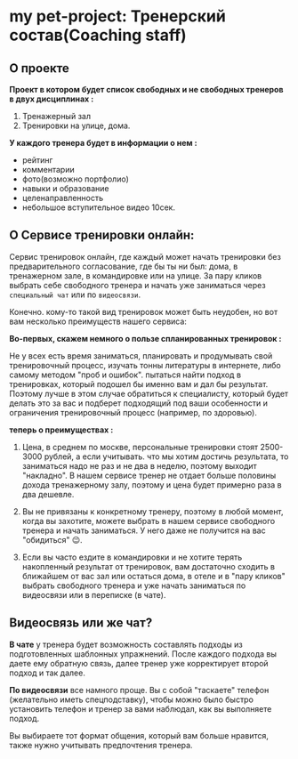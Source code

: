 # my pet-project: Тренерский состав(Coaching staff)

## О проекте

**Проект в котором будет список свободных и не свободных тренеров в двух дисциплинах :**

1. Тренажерный зал
2. Тренировки на улице, дома.

**У каждого тренера будет в информации о нем :**

- рейтинг
- комментарии
- фото(возможно портфолио)
- навыки и образование
- целенаправленность
- небольшое вступительное видео 10сек.

## О Сервисе тренировки онлайн:

Сервис тренировок онлайн, где каждый может начать тренировки без предварительного согласование,
где бы ты ни был: дома, в тренажерном зале, в командировке или на улице. За пару кликов выбрать себе свободного тренера и начать уже заниматься через `специальный чат` или по `видеосвязи`.

Конечно. кому-то такой вид тренировок может быть неудобен, но вот вам несколько преимуществ нашего сервиса:

**Во-первых, скажем немного о пользе спланированных тренировок :**

Не у всех есть время заниматься, планировать и продумывать свой тренировочный процесс, изучать тонны литературы в интернете, либо самому методом "проб и ошибок". пытаться найти подход в тренировках, который подошел бы именно вам и дал бы результат. Поэтому лучше в этом случае обратиться к специалисту, который будет делать это за вас и подберет подходящий под ваши особенности и ограничения тренировочный процесс (например, по здоровью).

**теперь о преимуществах :**

1.  Цена, в среднем по москве, персональные тренировки стоят 2500-3000 рублей, а если учитывать. что мы хотим достичь результата, то заниматься надо не раз и не два в неделю, поэтому выходит "накладно". В нашем сервисе тренер не отдает больше половины дохода тренажерному залу, поэтому и цена будет примерно раза в два дешевле.

2.  Вы не привязаны к конкретному тренеру, поэтому в любой момент, когда вы захотите, можете выбрать в нашем сервисе свободного тренера и начать заниматься. У него даже не получится на вас "обидиться" 😉.

3.  Если вы часто ездите в командировки и не хотите терять накопленный результат от тренировок, вам достаточно сходить в ближайшем от вас зал или остаться дома, в отеле и в "пару кликов" выбрать свободного тренера и уже начать заниматься по видеосвязи или в переписке (в чате).

## Видеосвязь или же чат?

**В чате** у тренера будет возможность составлять подходы из подготовленных шаблонных упражнений. После каждого подхода вы даете ему обратную связь, далее тренер уже корректирует второй подход и так далее.

**По видеосвязи** все намного проще. Вы с собой "таскаете" телефон (желательно иметь спецподставку), чтобы можно было быстро установить телефон и тренер за вами наблюдал, как вы выполняете подход.

Вы выбираете тот формат общения, который вам больше нравится, также нужно учитывать предпочтения тренера.
